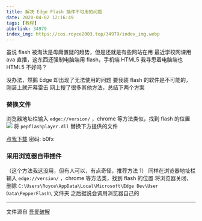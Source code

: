 ```yaml
---
title: 解决 Edge Flash 插件不可用的问题
date: 2020-04-02 12:16:49
tags: [教程]
abbrlink: 34979
index_img: https://cos.royce2003.top/34979/index_img.webp
---
```


虽说 flash 被淘汰是毋庸置疑的趋势，但是还就是有些网站在用
最近学校网课用 ava 直播，这东西还强制电脑端用 flash，手机端 HTML5
我寻思着电脑端也 HTML5 不好吗？
<!--more-->
没办法，然鹅 Edge 却出现了无法使用的问题
要我装 flash 的软件是不可能的，刚装上就开幕雷击
网上搜了很多其他方法，总结下两个方案

### 替换文件

浏览器地址栏输入 `edge://version/` ，chrome 等方法类似，找到 flash 的位置
![](https://cos.royce2003.top/34979/01.webp)
将 `pepflashplayer.dll` 替换下方提供的文件

<a class="BoxButton" href="https://www.lanzous.com/iawvd9a">点我下载</a>
密码: b0fx

### 采用浏览器自带插件

（这个方法我这没用，但有人可以，有点奇怪，推荐方法 1）
同样在浏览器地址栏输入 `edge://version/` ，chrome 等方法类，找到 flash 的位置
将浏览器关闭，删除 `C:\Users\Royce\AppData\Local\Microsoft\Edge Dev\User Data\PepperFlash\` 文件夹
之后据说会调用浏览器自己的

---

文件源自 [吾爱破解](https://www.52pojie.cn/thread-1133261-1-1.html)